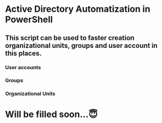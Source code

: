 # Active Directory  Automatization in PowerShell

## This script can be used to faster creation organizational units,  groups and user account in this places. 

### User accounts
### Groups
### Organizational Units

# Will be filled soon...😇
